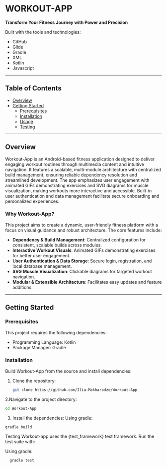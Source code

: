 # WORKOUT-APP  
**Transform Your Fitness Journey with Power and Precision**  


Built with the tools and technologies:  
- GitHub  
- Glide  
- Gradle  
- XML  
- Kotlin  
- Javascript
---

## Table of Contents  
- [Overview](#overview)  
- [Getting Started](#getting-started)  
  - [Prerequisites](#prerequisites)  
  - [Installation](#installation)  
  - [Usage](#usage)  
  - [Testing](#testing)  

---

## Overview  

Workout-App is an Android-based fitness application designed to deliver engaging workout routines through multimedia content and intuitive navigation. It features a scalable, multi-module architecture with centralized build management, ensuring reliable dependency resolution and streamlined development. The app emphasizes user engagement with animated GIFs demonstrating exercises and SVG diagrams for muscle visualization, making workouts more interactive and accessible. Built-in user authentication and data management facilitate secure onboarding and personalized experiences.  

### Why Workout-App?  

This project aims to create a dynamic, user-friendly fitness platform with a focus on visual guidance and robust architecture. The core features include:  

- **Dependency & Build Management**: Centralized configuration for consistent, scalable builds across modules.  
- **Interactive Workout Visuals**: Animated GIFs demonstrating exercises for better user engagement.  
- **User Authentication & Data Storage**: Secure login, registration, and local database management.  
- **SVG Muscle Visualization**: Clickable diagrams for targeted workout navigation.  
- **Modular & Extensible Architecture**: Facilitates easy updates and feature additions.  

---

## Getting Started  

### Prerequisites  

This project requires the following dependencies:  
- Programming Language: Kotlin  
- Package Manager: Gradle  

### Installation  

Build Workout-App from the source and install dependencies:  

1. Clone the repository:  
   ```bash
   git clone https://github.com/Ilia-Makharadze/Workout-App
2.Navigate to the project directory:
  ```bash
  cd Workout-App
```
3. Install the dependencies:
Using gradle:
  ```bash
  gradle build
```
  Testing
Workout-app uses the {test_framework} test framework. Run the test suite with:

Using gradle: 
```bash
  gradle test
```

